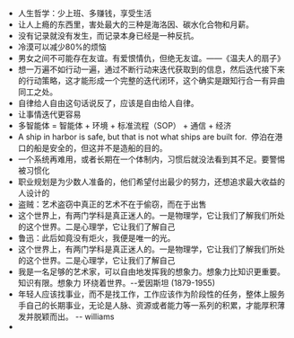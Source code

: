 - 人生哲学：少上班、多赚钱，享受生活
- 让人上瘾的东西里，害处最大的三种是海洛因、碳水化合物和月薪。
- 没有记录就没有发生，而记录本身已经是一种反抗。
- 冷漠可以减少80%的烦恼
- 男女之间不可能存在友谊。有爱恨情仇，但绝无友谊。——《温夫人的扇子》
- 想一万遍不如行动一遍，通过不断行动来迭代获取到的信息，然后迭代接下来的行动策略，这才能形成一个完整的迭代闭环，这个确实是跟知行合一有异曲同工之处。
- 自律给人自由这句话说反了，应该是自由给人自律。
- 让事情迭代更容易
- 多智能体 = 智能体 + 环境 + 标准流程（SOP） + 通信 + 经济
- A ship in harbor is safe, but that is not what ships are built for. 
  停泊在港口的船是安全的，但这并不是造船的目的。
- 一个系统再难用，或者长期在一个体制内，习惯后就没法看到其不足。要警惕被习惯化
- 职业规划是为少数人准备的，他们希望付出最少的努力，还想追求最大收益的人设计的
- 盗贼：艺术盗窃中真正的艺术不在于偷窃，而在于出售
- 这个世界上，有两门学科是真正迷人的。一是物理学，它让我们了解我们所处的这个世界。二是心理学，它让我们了解自己
- 鲁迅：此后如竟没有炬火，我便是唯一的光。
- 这个世界上，有两门学科是真正迷人的。一是物理学，它让我们了解我们所处的这个世界。二是心理学，它让我们了解自己
- 我是一名足够的艺术家，可以自由地发挥我的想象力。想象力比知识更重要。知识有限。想象力
  环绕着世界。--爱因斯坦 (1879-1955)
- 年轻人应该找事业，而不是找工作，工作应该作为阶段性的任务，整体上服务手自己的长期事业，无论是人脉、资源或者能力等一系列的积累，才能厚积薄发并脱颖而出。 -- williams
-